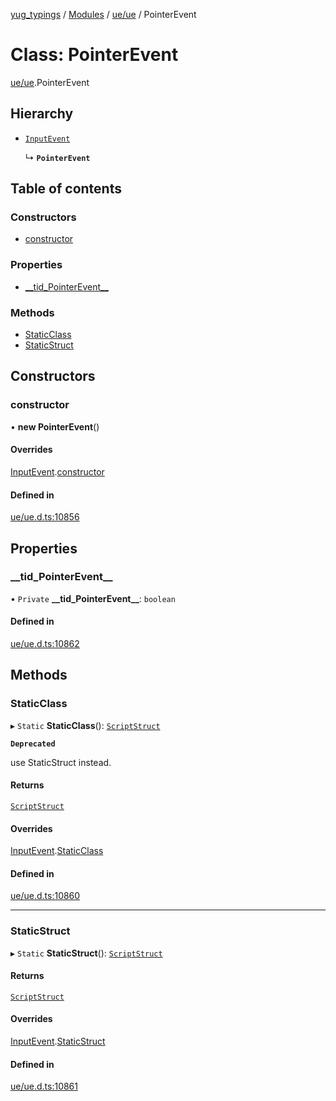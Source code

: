 [yug_typings](../README.md) / [Modules](../modules.md) / [ue/ue](../modules/ue_ue.md) / PointerEvent

# Class: PointerEvent

[ue/ue](../modules/ue_ue.md).PointerEvent

## Hierarchy

- [`InputEvent`](ue_ue.InputEvent.md)

  ↳ **`PointerEvent`**

## Table of contents

### Constructors

- [constructor](ue_ue.PointerEvent.md#constructor)

### Properties

- [\_\_tid\_PointerEvent\_\_](ue_ue.PointerEvent.md#__tid_pointerevent__)

### Methods

- [StaticClass](ue_ue.PointerEvent.md#staticclass)
- [StaticStruct](ue_ue.PointerEvent.md#staticstruct)

## Constructors

### constructor

• **new PointerEvent**()

#### Overrides

[InputEvent](ue_ue.InputEvent.md).[constructor](ue_ue.InputEvent.md#constructor)

#### Defined in

[ue/ue.d.ts:10856](https://github.com/YugMetaverse/yug_typings/blob/b7d9b19/ue/ue.d.ts#L10856)

## Properties

### \_\_tid\_PointerEvent\_\_

• `Private` **\_\_tid\_PointerEvent\_\_**: `boolean`

#### Defined in

[ue/ue.d.ts:10862](https://github.com/YugMetaverse/yug_typings/blob/b7d9b19/ue/ue.d.ts#L10862)

## Methods

### StaticClass

▸ `Static` **StaticClass**(): [`ScriptStruct`](ue_ue.ScriptStruct.md)

**`Deprecated`**

use StaticStruct instead.

#### Returns

[`ScriptStruct`](ue_ue.ScriptStruct.md)

#### Overrides

[InputEvent](ue_ue.InputEvent.md).[StaticClass](ue_ue.InputEvent.md#staticclass)

#### Defined in

[ue/ue.d.ts:10860](https://github.com/YugMetaverse/yug_typings/blob/b7d9b19/ue/ue.d.ts#L10860)

___

### StaticStruct

▸ `Static` **StaticStruct**(): [`ScriptStruct`](ue_ue.ScriptStruct.md)

#### Returns

[`ScriptStruct`](ue_ue.ScriptStruct.md)

#### Overrides

[InputEvent](ue_ue.InputEvent.md).[StaticStruct](ue_ue.InputEvent.md#staticstruct)

#### Defined in

[ue/ue.d.ts:10861](https://github.com/YugMetaverse/yug_typings/blob/b7d9b19/ue/ue.d.ts#L10861)
